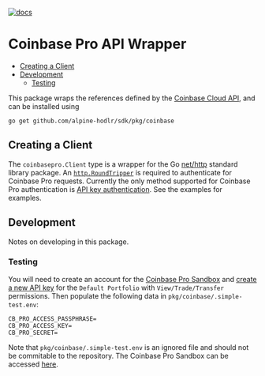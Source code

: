 [![docs](https://img.shields.io/static/v1?label=coinbase&message=reference&color=blue)](https://pkg.go.dev/github.com/alpine-hodler/sdk@v0.1.0-alpha/pkg/coinbase)

# Coinbase Pro API Wrapper

- [Creating a Client](#creating-a-client)
- [Development](#development)
  - [Testing](#testing)

This package wraps the references defined by the [Coinbase Cloud API](https://docs.cloud.coinbase.com/exchange/reference/exchangerestapi_getaccounts), and can be installed using

```
go get github.com/alpine-hodlr/sdk/pkg/coinbase
```

## Creating a Client

The `coinbasepro.Client` type is a wrapper for the Go [net/http](https://pkg.go.dev/net/http) standard library package.  An [`http.RoundTripper`](https://pkg.go.dev/net/http#RoundTripper) is required to authenticate for Coinbase Pro requests.  Currently the only method supported for Coinbase Pro authentication is [API key authentication](https://docs.cloud.coinbase.com/sign-in-with-coinbase/docs/api-key-authentication).  See the examples for examples.

## Development

Notes on developing in this package.

### Testing

You will need to create an account for the [Coinbase Pro Sandbox]("https://api-public.sandbox.exchange.coinbase.com") and [create a new API key](https://docs.cloud.coinbase.com/exchange/docs/sandbox#creating-api-keys) for the `Default Portfolio` with `View/Trade/Transfer` permissions.  Then populate the following data in `pkg/coinbase/.simple-test.env`:
```.env
CB_PRO_ACCESS_PASSPHRASE=
CB_PRO_ACCESS_KEY=
CB_PRO_SECRET=
```

Note that `pkg/coinbase/.simple-test.env` is an ignored file and should not be commitable to the repository.  The Coinbase Pro Sandbox can be accessed [here](https://public.sandbox.pro.coinbase.com).
